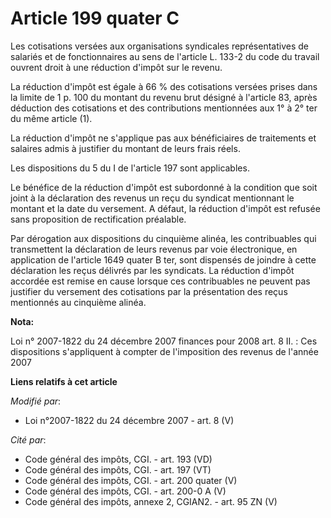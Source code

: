 # Article 199 quater C

Les cotisations versées aux organisations syndicales représentatives de salariés et de fonctionnaires au sens de l'article L.
133-2 du code du travail ouvrent droit à une réduction d'impôt sur le revenu.

La réduction d'impôt est égale à 66 % des cotisations versées prises dans la limite de 1 p. 100 du montant du revenu brut
désigné à l'article 83, après déduction des cotisations et des contributions mentionnées aux 1° à 2° ter du même article (1).

La réduction d'impôt ne s'applique pas aux bénéficiaires de traitements et salaires admis à justifier du montant de leurs
frais réels.

Les dispositions du 5 du I de l'article 197 sont applicables.

Le bénéfice de la réduction d'impôt est subordonné à la condition que soit joint à la déclaration des revenus un reçu du
syndicat mentionnant le montant et la date du versement. A défaut, la réduction d'impôt est refusée sans proposition de
rectification préalable.

Par dérogation aux dispositions du cinquième alinéa, les contribuables qui transmettent la déclaration de leurs revenus par
voie électronique, en application de l'article 1649 quater B ter, sont dispensés de joindre à cette déclaration les reçus
délivrés par les syndicats. La réduction d'impôt accordée est remise en cause lorsque ces contribuables ne peuvent pas
justifier du versement des cotisations par la présentation des reçus mentionnés au cinquième alinéa.

**Nota:**

Loi n° 2007-1822 du 24 décembre 2007 finances pour 2008 art. 8 II. : Ces dispositions s'appliquent à compter de l'imposition
des revenus de l'année 2007

**Liens relatifs à cet article**

_Modifié par_:

  - Loi n°2007-1822 du 24 décembre 2007 - art. 8 (V)

_Cité par_:

  - Code général des impôts, CGI. - art. 193 (VD)
  - Code général des impôts, CGI. - art. 197 (VT)
  - Code général des impôts, CGI. - art. 200 quater (V)
  - Code général des impôts, CGI. - art. 200-0 A (V)
  - Code général des impôts, annexe 2, CGIAN2. - art. 95 ZN (V)
